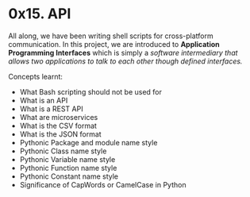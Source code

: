 # 0x15. API

All along, we have been writing shell scripts for cross-platform communication. In this project, we are introduced to <b>Application Programming Interfaces</b> which is simply a <i>software intermediary that allows two applications to talk to each other though defined interfaces.</i>

Concepts learnt:
- What Bash scripting should not be used for
- What is an API
- What is a REST API
- What are microservices
- What is the CSV format
- What is the JSON format
- Pythonic Package and module name style
- Pythonic Class name style
- Pythonic Variable name style
- Pythonic Function name style
- Pythonic Constant name style
- Significance of CapWords or CamelCase in Python


